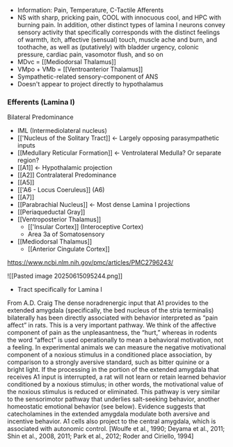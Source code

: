 - Information: Pain, Temperature, C-Tactile Afferents
- NS with sharp, pricking pain, COOL with innocuous cool, and HPC with burning pain. In addition, other distinct types of lamina I neurons convey sensory activity that specifically corresponds with the distinct feelings of warmth, itch, affective (sensual) touch, muscle ache and burn, and toothache, as well as (putatively) with bladder urgency, colonic pressure, cardiac pain, vasomotor flush, and so on
- MDvc = [[Mediodorsal Thalamus]]
- VMpo + VMb = [[Ventroanterior Thalamus]] 
- Sympathetic-related sensory-component of ANS
- Doesn't appear to project directly to hypothalamus
### Efferents (Lamina I)
Bilateral Predominance
- IML (Intermediolateral nucleus)
- [['Nucleus of the Solitary Tract]] <- Largely opposing parasympathetic inputs
- [[Medullary Reticular Formation]] <- Ventrolateral Medulla? Or separate region?
- [[A1]] <- Hypothalamic projection
- [[A2]]
Contralateral Predominance
- [[A5]] 
- [['A6 - Locus Coeruleus]] (A6)
- [[A7]]
- [[Parabrachial Nucleus]] <- Most dense Lamina I projections
- [[Periaqueductal Gray]]
- [[Ventroposterior Thalamus]]
	- [['Insular Cortex]] (Interoceptive Cortex)
	- Area 3a of Somatosensory
- [[Mediodorsal Thalamus]]
	- [[Anterior Cingulate Cortex]]

https://www.ncbi.nlm.nih.gov/pmc/articles/PMC2796243/

![[Pasted image 20250615095244.png]]
- Tract specifically for Lamina I




From A.D. Craig
The dense noradrenergic input that A1 provides to the extended amygdala
(specifically, the bed nucleus of the stria terminalis) bilaterally has been directly
associated with behavior interpreted as “pain affect” in rats. This is a very important pathway. We think of the affective component of pain as the unpleasantness,
the “hurt,” whereas in rodents the word “affect” is used operationally to mean a
behavioral motivation, not a feeling. In experimental animals we can measure
the negative motivational component of a noxious stimulus in a conditioned
place association, by comparison to a strongly aversive standard, such as bitter
quinine or a bright light. If the processing in the portion of the extended amygdala that receives A1 input is interrupted, a rat will not learn or retain learned
behavior conditioned by a noxious stimulus; in other words, the motivational
value of the noxious stimulus is reduced or eliminated. This pathway is very similar to the sensorimotor pathway that underlies salt-seeking behavior, another
homeostatic emotional behavior (see below). Evidence suggests that catecholamines in the extended amygdala modulate both aversive and incentive behavior. A1 cells also project to the central amygdala, which is associated with autonomic control. [Woulfe et al., 1990; Deyama et al., 2011; Shin et al., 2008, 2011;
Park et al., 2012; Roder and Ciriello, 1994]